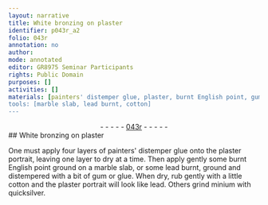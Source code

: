 ```yaml
---
layout: narrative
title: White bronzing on plaster
identifier: p043r_a2
folio: 043r
annotation: no
author:
mode: annotated
editor: GR8975 Seminar Participants
rights: Public Domain
purposes: []
activities: []
materials: [painters' distemper glue, plaster, burnt English point, gum, glue, lead, minium, quicksilver]
tools: [marble slab, lead burnt, cotton]
---
```


 <div class="folio" align="center">- - - - - <a href="http://gallica.bnf.fr/ark:/12148/btv1b10500001g/f91.image" target="_blank">043r</a> - - - - - </div>   
## White bronzing on plaster

 
One must apply four layers of <span class="material">painters' distemper glue</span> onto the <span class="material">plaster</span> portrait, leaving one layer to dry at a time. Then apply gently some <span class="material">burnt English point</span> ground on a <span class="tool">marble slab</span>, or some <span class="tool">lead burnt</span>, ground and distempered with a bit of <span class="material">gum</span> or <span class="material">glue</span>. When dry, rub gently with a little <span class="tool">cotton</span> and the plaster portrait will look like <span class="material">lead</span>. Others grind <span class="material">minium</span> with <span class="material">quicksilver</span>.
 